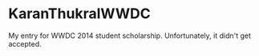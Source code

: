 KaranThukralWWDC
================

My entry for WWDC 2014 student scholarship. Unfortunately, it didn't get accepted.

